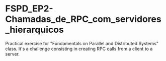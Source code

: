 # FSPD_EP2-Chamadas_de_RPC_com_servidores_hierarquicos
Practical exercise for "Fundamentals on Parallel and Distributed Systems" class. It's a challenge consisting in creating RPC calls from a client to a server.
